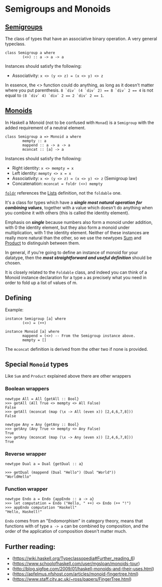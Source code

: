 # Semigroups and Monoids

## [Semigroups](https://hackage.haskell.org/package/base-4.16.1.0/docs/Prelude.html#t:Semigroup)

The class of types that have an associative binary operation. A very general typeclass.

```
class Semigroup a where
        (<>) :: a -> a -> a
```

Instances should satisfy the following:
- Associativity: ```x <> (y <> z) = (x <> y) <> z```

In essence, the <> function could do anything, as long as it doesn't matter where you put parenthesis. ```8 `div` (4 `div` 2) == 8 `div` 2 == 4``` is not equal to ```(8 `div` 4) `div` 2 == 2 `div` 2 == 1```.

## [Monoids](https://hackage.haskell.org/package/base-4.16.1.0/docs/Data-Monoid.html#t:Monoid)

In Haskell a Monoid (not to be confused with ```Monad```) is a ```Semigroup``` with the added requirement of a neutral element.

```
class Semigroup a => Monoid a where
        mempty :: a
        mappend :: a -> a -> a
        mconcat :: [a] -> a
```

Instances should satisfy the following:
- Right identity: ```x <> mempty = x```
- Left identity: ```mempty <> x = x```
- Associativity: ```x <> (y <> z) = (x <> y) <> z``` (Semigroup law)
- Concatenation: ```mconcat = foldr (<>) mempty```

[```foldr```](https://hackage.haskell.org/package/base-4.16.1.0/docs/GHC-List.html#v:foldr) references the [Lists](doc/Lists.md) definition, not the ```foldable``` one.

 It's a class for types which have a ***single most natural operation for combining values***, together with a value which doesn't do anything when you combine it with others (this is called the identity element).

Emphasis on ***single*** because numbers also form a monoid under addition, with 0 the identity element, but they also form a monoid under multiplication, with 1 the identity element. Neither of these instances are really more natural than the other, so we use the newtypes [Sum](https://hackage.haskell.org/package/base-4.16.1.0/docs/Data-Semigroup.html#v:Sum) and [Product](https://hackage.haskell.org/package/base-4.16.1.0/docs/Data-Semigroup.html#v:Product) to distinguish between them.

In general, if you're going to define an instance of monoid for your datatype, then the ***most straightforward and useful definition*** should be chosen.

It is closely related to the ```Foldable``` class, and indeed you can think of a Monoid instance declaration for a type ```a``` as precisely what you need in order to fold up a list of values of m. 

## Defining

Example:

```
instance Semigroup [a] where
        (<>) = (++)
```

```
instance Monoid [a] where
        mappend = (<>) -- From the Semigroup instance above.
        mempty = []
```

The ```mconcat``` definition is derived from the other two if none is provided.

## Special ```Monoid``` types

Like ```Sum``` and ```Product``` explained above there are other wrappers

### Boolean wrappers

```
newtype All = All {getAll :: Bool}
>>> getAll (All True <> mempty <> All False)
False
>>> getAll (mconcat (map (\x -> All (even x)) [2,4,6,7,8]))
False
```

```
newtype Any = Any {getAny :: Bool}
>>> getAny (Any True <> mempty <> Any False)
True
>>> getAny (mconcat (map (\x -> Any (even x)) [2,4,6,7,8]))
True
```

### Reverse wrapper

```
newtype Dual a = Dual {getDual :: a}

>>> getDual (mappend (Dual "Hello") (Dual "World"))
"WorldHello"
```

### Function wrapper

```
newtype Endo a = Endo {appEndo :: a -> a}
>>> let computation = Endo ("Hello, " ++) <> Endo (++ "!")
>>> appEndo computation "Haskell"
"Hello, Haskell!"
```

```Endo``` comes from an "Endomorphism" in category theory, means that functions with of type ```a -> a``` can be combined by composition, and the order of the application of composition doesn't matter much.

## Further reading:

- (https://wiki.haskell.org/Typeclassopedia#Further_reading_6)
- (https://www.schoolofhaskell.com/user/mgsloan/monoids-tour)
- (http://blog.sigfpe.com/2009/01/haskell-monoids-and-their-uses.html)
- (https://apfelmus.nfshost.com/articles/monoid-fingertree.html)
- (https://www.staff.city.ac.uk/~ross/papers/FingerTree.html)
